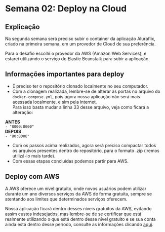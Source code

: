 # Semana 02: Deploy na Cloud

## Explicação

Na segunda semana será preciso subir o container da aplicação Aluraflix, criado na primeira semana, em um provedor de Cloud de sua preferência.

Para o desafio escolhi o provedor da AWS (Amazon Web Services), e estarei utilizando o serviço do Elastic Beanstalk para subir a aplicação. 

## Informações importantes para deploy
- É preciso ter o repositório clonado localmente no seu computador.
- Com a clonagem realizada, lembre-se de alterar as portas no arquivo do ```docker-compose.yml```, pois agora nossa aplicação não será mais acessada localmente, e sim pela internet. <br />
Para isso basta mudar a linha 33 desse arquivo, veja como ficará a alteração: <br />

**ANTES** <br />
```- "8000:8000"``` <br />
**DEPOIS** <br /> 
```- "80:8000"``` <br />

- Com os passos acima realizados, agora será preciso compactar todos os arquivos presentes dentro do repositório, para o formato .zip (iremos utilizá-lo mais tarde).
- Com essas etapas concluídas podemos partir para AWS. 

## Deploy com AWS
A AWS oferece um nível gratuito, onde novos usuários podem utilizar durante um ano diversos serviços da AWS de forma gratuita, sempre se atentando aos limites que determinados serviços oferecem.

Nossa aplicação ficará dentro desses níveis gratuitos da AWS, evitando assim custos indesejados, mas lembre-se de se certificar que está realmente utilizando o que está dentro desse nível gratuito e se sua conta ainda está dentro desse período, consulte as informações clicando [aqui](https://aws.amazon.com/pt/free/?trk=eb5111a8-7144-44a0-b89b-294d1572e79e&sc_channel=acquisition&sc_medium=ACQ-P|PS-GO|Brand|Desktop|SU|Core-Main|Core|BR|EN|Text|PH&s_kwcid=AL!4422!3!507891927296!p!!g!!aws&ef_id=CjwKCAjwquWVBhBrEiwAt1Kmwog1I86OVsw0C5BcM7gspO6hRt8YCwQKq2pqofkNpxjlRnqBymIKfxoCBfMQAvD_BwE:G:s&s_kwcid=AL!4422!3!507891927296!p!!g!!aws&all-free-tier.sort-by=item.additionalFields.SortRank&all-free-tier.sort-order=asc&awsf.Free%20Tier%20Types=*all&awsf.Free%20Tier%20Categories=*all).

